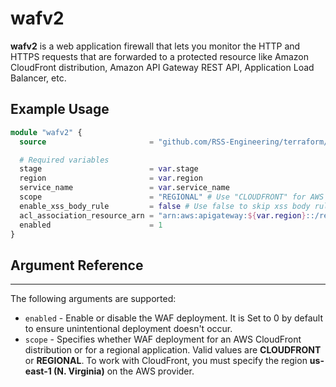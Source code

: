 # wafv2

**wafv2** is a web application firewall that lets you monitor the HTTP and HTTPS requests that are forwarded to a protected resource like Amazon CloudFront distribution, Amazon API Gateway REST API, Application Load Balancer, etc.

## Example Usage

```terraform
module "wafv2" {
  source                       = "github.com/RSS-Engineering/terraform//modules/wafv2?ref=<commit-id>"

  # Required variables
  stage                        = var.stage
  region                       = var.region
  service_name                 = var.service_name
  scope                        = "REGIONAL" # Use "CLOUDFRONT" for AWS CloudFront distribution
  enable_xss_body_rule         = false # Use false to skip xss body rule or true to create a body rule
  acl_association_resource_arn = "arn:aws:apigateway:${var.region}::/restapis/${module.device_service_api.api_id}/stages/${var.stage}"
  enabled                      = 1
}
```

## Argument Reference

---

The following arguments are supported:

* `enabled` - Enable or disable the WAF deployment. It is Set to 0 by default to ensure unintentional deployment doesn't occur.
* `scope` - Specifies whether WAF deployment for an AWS CloudFront distribution or for a regional application. Valid values are **CLOUDFRONT** or **REGIONAL**. To work with CloudFront, you must specify the region **us-east-1 (N. Virginia)** on the AWS provider.